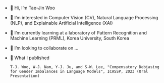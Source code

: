 - 👋 Hi, I’m Tae-Jin Woo
- 👀 I’m interested in Computer Vision (CV), Natural Language Processing (NLP), and Explainable Artificial Intelligence (XAI)
- 🌱 I’m currently learning at a laboratory of Pattern Recognition and Machine Learning (PRML), Korea University, South Korea
- 💞️ I’m looking to collaborate on ...
- 📑 What I published

      T-J. Woo, W-J. Nam, Y-J. Ju, and S-W. Lee, "Compensatory Debiasing for Gender Imbalances in Language Models", ICASSP, 2023 (Oral Presentation)


<!---
squiduu/squiduu is a ✨ special ✨ repository because its `README.md` (this file) appears on your GitHub profile.
You can click the Preview link to take a look at your changes.
--->
